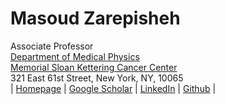 # Masoud Zarepisheh

Associate Professor\
[Department of Medical Physics](https://www.mskcc.org/departments/medical-physics) \
[Memorial Sloan Kettering Cancer Center](https://www.mskcc.org/)\
321 East 61st Street, New York, NY, 10065\
| [Homepage](https://masoudzp.github.io/) | [Google Scholar](https://scholar.google.com/citations?hl=en&user=DuytjrMAAAAJ&view_op=list_works&gmla=AJsN-F5YtiYd_-Nv4Skfc3Ttk0PRiYwkd9CWzh-a00GpjtOPi-edZ58wqmKFohCuKI_zPVoxhRF1gY1uVzStyKtY8Os3eOQRjxWOtPdBCaxz0lKzbA5D0bg) | [LinkedIn](https://www.linkedin.com/in/masoud-zarepisheh-457a492b/) | [Github](https://github.com/masoudzp) | 
